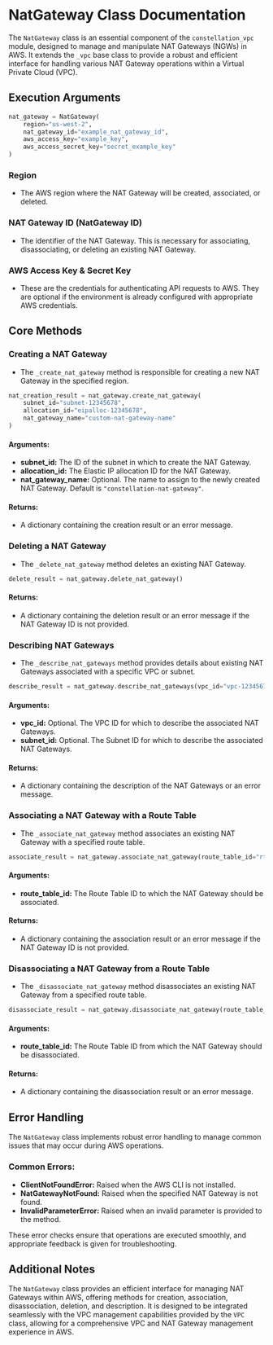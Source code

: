 
# NatGateway Class Documentation

The `NatGateway` class is an essential component of the `constellation_vpc` module, designed to manage and manipulate NAT Gateways (NGWs) in AWS. It extends the `_vpc` base class to provide a robust and efficient interface for handling various NAT Gateway operations within a Virtual Private Cloud (VPC).

## **Execution Arguments**

```python
nat_gateway = NatGateway(
    region="us-west-2",
    nat_gateway_id="example_nat_gateway_id",
    aws_access_key="example_key",
    aws_access_secret_key="secret_example_key"
)
```

### **Region**
- The AWS region where the NAT Gateway will be created, associated, or deleted.

### **NAT Gateway ID (NatGateway ID)**
- The identifier of the NAT Gateway. This is necessary for associating, disassociating, or deleting an existing NAT Gateway.

### **AWS Access Key & Secret Key**
- These are the credentials for authenticating API requests to AWS. They are optional if the environment is already configured with appropriate AWS credentials.

## **Core Methods**

### **Creating a NAT Gateway**
- The `_create_nat_gateway` method is responsible for creating a new NAT Gateway in the specified region.

```python
nat_creation_result = nat_gateway.create_nat_gateway(
    subnet_id="subnet-12345678",
    allocation_id="eipalloc-12345678",
    nat_gateway_name="custom-nat-gateway-name"
)
```

#### **Arguments:**
- **subnet_id:** The ID of the subnet in which to create the NAT Gateway.
- **allocation_id:** The Elastic IP allocation ID for the NAT Gateway.
- **nat_gateway_name:** Optional. The name to assign to the newly created NAT Gateway. Default is `"constellation-nat-gateway"`.

#### **Returns:**
- A dictionary containing the creation result or an error message.

### **Deleting a NAT Gateway**
- The `_delete_nat_gateway` method deletes an existing NAT Gateway.

```python
delete_result = nat_gateway.delete_nat_gateway()
```

#### **Returns:**
- A dictionary containing the deletion result or an error message if the NAT Gateway ID is not provided.

### **Describing NAT Gateways**
- The `_describe_nat_gateways` method provides details about existing NAT Gateways associated with a specific VPC or subnet.

```python
describe_result = nat_gateway.describe_nat_gateways(vpc_id="vpc-12345678")
```

#### **Arguments:**
- **vpc_id:** Optional. The VPC ID for which to describe the associated NAT Gateways.
- **subnet_id:** Optional. The Subnet ID for which to describe the associated NAT Gateways.

#### **Returns:**
- A dictionary containing the description of the NAT Gateways or an error message.

### **Associating a NAT Gateway with a Route Table**
- The `_associate_nat_gateway` method associates an existing NAT Gateway with a specified route table.

```python
associate_result = nat_gateway.associate_nat_gateway(route_table_id="rtb-12345678")
```

#### **Arguments:**
- **route_table_id:** The Route Table ID to which the NAT Gateway should be associated.

#### **Returns:**
- A dictionary containing the association result or an error message if the NAT Gateway ID is not provided.

### **Disassociating a NAT Gateway from a Route Table**
- The `_disassociate_nat_gateway` method disassociates an existing NAT Gateway from a specified route table.

```python
disassociate_result = nat_gateway.disassociate_nat_gateway(route_table_id="rtb-12345678")
```

#### **Arguments:**
- **route_table_id:** The Route Table ID from which the NAT Gateway should be disassociated.

#### **Returns:**
- A dictionary containing the disassociation result or an error message.

## **Error Handling**

The `NatGateway` class implements robust error handling to manage common issues that may occur during AWS operations.

### Common Errors:
- **ClientNotFoundError:** Raised when the AWS CLI is not installed.
- **NatGatewayNotFound:** Raised when the specified NAT Gateway is not found.
- **InvalidParameterError:** Raised when an invalid parameter is provided to the method.

These error checks ensure that operations are executed smoothly, and appropriate feedback is given for troubleshooting.

## **Additional Notes**

The `NatGateway` class provides an efficient interface for managing NAT Gateways within AWS, offering methods for creation, association, disassociation, deletion, and description. It is designed to be integrated seamlessly with the VPC management capabilities provided by the `VPC` class, allowing for a comprehensive VPC and NAT Gateway management experience in AWS.
